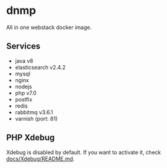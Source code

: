 # dnmp
All in one webstack docker image.

## Services
- java v8
- elasticsearch v2.4.2
- mysql 
- nginx
- nodejs
- php v7.0
- postfix
- redis
- rabbitmq v3.6.1
- varnish (port: 81)

## PHP Xdebug 
Xdebug is disabled by default. If you want to activate it, check [docs/Xdebug/README.md](docs/Xdebug/README.md).
